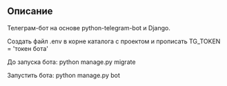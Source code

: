 ## Описание

Телеграм-бот на основе python-telegram-bot и Django.

Создать файл .env в корне каталога с проектом и прописать TG_TOKEN = 'токен бота'

До запуска бота:
python manage.py migrate

Запустить бота:
python manage.py bot
